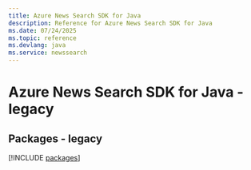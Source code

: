 ```yaml
---
title: Azure News Search SDK for Java
description: Reference for Azure News Search SDK for Java
ms.date: 07/24/2025
ms.topic: reference
ms.devlang: java
ms.service: newssearch
---
```

# Azure News Search SDK for Java - legacy
## Packages - legacy
[!INCLUDE [packages](news-search-index.md)]